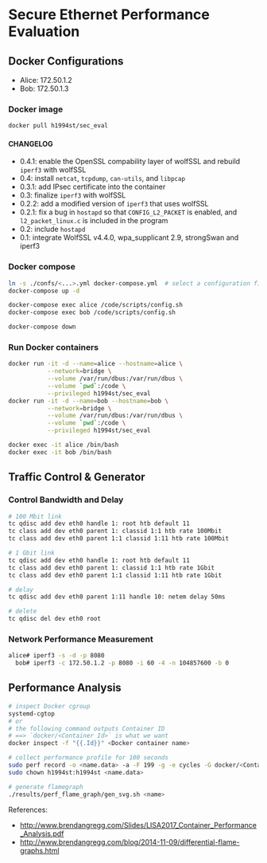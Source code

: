 # Secure Ethernet Performance Evaluation

## Docker Configurations

- Alice: 172.50.1.2
- Bob: 172.50.1.3

### Docker image

```bash
docker pull h1994st/sec_eval
```

#### CHANGELOG

- 0.4.1: enable the OpenSSL compability layer of wolfSSL and rebuild `iperf3` with wolfSSL
- 0.4: install `netcat`, `tcpdump`, `can-utils`, and `libpcap`
- 0.3.1: add IPsec certificate into the container
- 0.3: finalize `iperf3` with wolfSSL
- 0.2.2: add a modified version of `iperf3` that uses wolfSSL
- 0.2.1: fix a bug in `hostapd` so that `CONFIG_L2_PACKET` is enabled, and `l2_packet_linux.c` is included in the program
- 0.2: include `hostapd`
- 0.1: integrate WolfSSL v4.4.0, wpa_supplicant 2.9, strongSwan and iperf3

### Docker compose

```bash
ln -s ./confs/<...>.yml docker-compose.yml  # select a configuration file
docker-compose up -d

docker-compose exec alice /code/scripts/config.sh
docker-compose exec bob /code/scripts/config.sh

docker-compose down
```

### Run Docker containers

```bash
docker run -it -d --name=alice --hostname=alice \
           --network=bridge \
           --volume /var/run/dbus:/var/run/dbus \
           --volume `pwd`:/code \
           --privileged h1994st/sec_eval
docker run -it -d --name=bob --hostname=bob \
           --network=bridge \
           --volume /var/run/dbus:/var/run/dbus \
           --volume `pwd`:/code \
           --privileged h1994st/sec_eval

docker exec -it alice /bin/bash
docker exec -it bob /bin/bash
```

## Traffic Control & Generator

### Control Bandwidth and Delay

```bash
# 100 Mbit link
tc qdisc add dev eth0 handle 1: root htb default 11
tc class add dev eth0 parent 1: classid 1:1 htb rate 100Mbit
tc class add dev eth0 parent 1:1 classid 1:11 htb rate 100Mbit

# 1 Gbit link
tc qdisc add dev eth0 handle 1: root htb default 11
tc class add dev eth0 parent 1: classid 1:1 htb rate 1Gbit
tc class add dev eth0 parent 1:1 classid 1:11 htb rate 1Gbit

# delay
tc qdisc add dev eth0 parent 1:11 handle 10: netem delay 50ms

# delete
tc qdisc del dev eth0 root
```

### Network Performance Measurement

```bash
alice# iperf3 -s -d -p 8080
  bob# iperf3 -c 172.50.1.2 -p 8080 -i 60 -4 -n 104857600 -b 0
```

## Performance Analysis

```bash
# inspect Docker cgroup
systemd-cgtop
# or
# the following command outputs Container ID
# ==> `docker/<Container Id>` is what we want
docker inspect -f "{{.Id}}" <Docker container name>

# collect performance profile for 100 seconds
sudo perf record -o <name.data> -a -F 199 -g -e cycles -G docker/<Container Id> -- sleep 100
sudo chown h1994st:h1994st <name.data>

# generate flamegraph
./results/perf_flame_graph/gen_svg.sh <name>
```

References:

- <http://www.brendangregg.com/Slides/LISA2017_Container_Performance_Analysis.pdf>
- <http://www.brendangregg.com/blog/2014-11-09/differential-flame-graphs.html>
